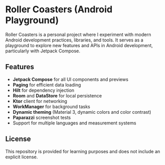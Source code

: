 # Roller Coasters (Android Playground)

Roller Coasters is a personal project where I experiment with modern Android development practices, libraries, and tools. It serves as a playground to explore new features and APIs in Android development, particularly with Jetpack Compose.

## Features

- **Jetpack Compose** for all UI components and previews
- **Paging** for efficient data loading
- **Hilt** for dependency injection
- **Room** and **DataStore** for local persistence
- **Ktor** client for networking
- **WorkManager** for background tasks
- **Dynamic theming** (Material 3, dynamic colors and color contrast)
- **Paparazzi** screenshot tests
- Support for multiple languages and measurement systems

## License

This repository is provided for learning purposes and does not include an explicit license.